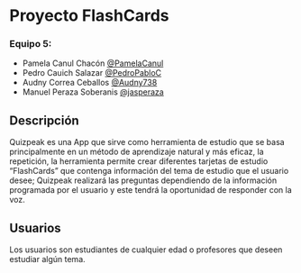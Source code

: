 # Proyecto FlashCards
### Equipo 5:
- Pamela Canul Chacón [@PamelaCanul](http://github.com/PamelaCanul "@PamelaCanul")
- Pedro Cauich Salazar [@PedroPabloC](http://github.com/PedroPabloC "@PedroPabloC")
- Audny Correa Ceballos [@Audny738](https://github.com/Audny738 "@Audny738")
- Manuel Peraza Soberanis [@jasperaza](http://https://github.com/jasperaza "@jasperaza")

## Descripción 
Quizpeak es una App que sirve como herramienta de estudio que se basa principalmente en un método de aprendizaje natural y más eficaz, la repetición, la herramienta permite crear diferentes tarjetas de estudio “FlashCards” que contenga información del tema de estudio que el usuario desee; Quizpeak realizará las preguntas dependiendo de la información programada por el usuario y este tendrá la oportunidad de responder con la voz.

## Usuarios
Los usuarios son estudiantes de cualquier edad o profesores que deseen estudiar algún tema.
